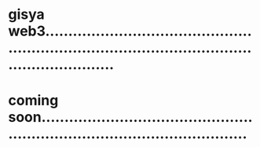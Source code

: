 # gisya web3.........................................................................................................................
# coming soon..................................................................................................
